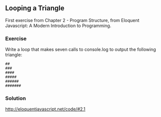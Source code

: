 ## Looping a Triangle
First exercise from Chapter 2 - Program Structure, from Eloquent Javascript: A Modern Introduction to Programming.

### Exercise
Write a loop that makes seven calls to console.log to output the following triangle:

  ```#
  ##
  ###
  ####
  #####
  ######
  #######
  ```

### Solution
http://eloquentjavascript.net/code/#2.1
